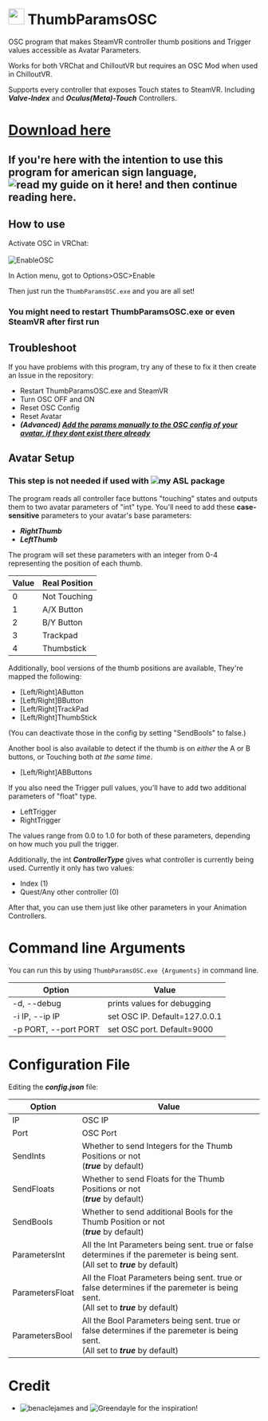 # <img src="https://github.com/I5UCC/VRCThumbParamsOSC/blob/468e25fb16f03daac756d693656c784094518efb/src/icon.ico" width="32" height="32"> ThumbParamsOSC
OSC program that makes SteamVR controller thumb positions and Trigger values accessible as Avatar Parameters.

Works for both VRChat and ChilloutVR but requires an OSC Mod when used in ChilloutVR.

Supports every controller that exposes Touch states to SteamVR. Including ***Valve-Index*** and ***Oculus(Meta)-Touch*** Controllers.

# [Download here](https://github.com/I5UCC/VRCThumbParamsOSC/releases/download/v.0.3.2/ThumbParamsOSC_Windows_v0.3.2.zip)

## If you're here with the intention to use this program for american sign language, ![read my guide on it here!](https://github.com/I5UCC/VRC-ASL_Gestures) and then continue reading here.

## How to use

Activate OSC in VRChat: <br/><br/>
![EnableOSC](https://user-images.githubusercontent.com/43730681/172059335-db3fd6f9-86ae-4f6a-9542-2a74f47ff826.gif)

In Action menu, got to Options>OSC>Enable <br/>

Then just run the ```ThumbParamsOSC.exe``` and you are all set! <br/>
### You might need to restart ThumbParamsOSC.exe or even SteamVR after first run

## Troubleshoot

If you have problems with this program, try any of these to fix it then create an Issue in the repository:
- Restart ThumbParamsOSC.exe and SteamVR
- Turn OSC OFF and ON
- Reset OSC Config
- Reset Avatar
- ***(Advanced) [Add the params manually to the OSC config of your avatar, if they dont exist there already](https://docs.vrchat.com/docs/osc-avatar-parameters)***

## Avatar Setup

### This step is not needed if used with ![my ASL package](https://github.com/I5UCC/VRC-ASL_Gestures)

The program reads all controller face buttons "touching" states and outputs them to two avatar parameters of "int" type.
You'll need to add these **case-sensitive** parameters to your avatar's base parameters:

- ***RightThumb***
- ***LeftThumb***

The program will set these parameters with an integer from 0-4 representing the position of each thumb.

| Value | Real Position |
| ----- | ------------- |
| 0     | Not Touching  |
| 1     | A/X Button      |
| 2     | B/Y Button      |
| 3     | Trackpad      |
| 4     | Thumbstick    |

Additionally, bool versions of the thumb positions are available, They're mapped the following:

- \[Left/Right]AButton
- \[Left/Right]BButton
- \[Left/Right]TrackPad
- \[Left/Right]ThumbStick

(You can deactivate those in the config by setting "SendBools" to false.)

Another bool is also available to detect if the thumb is on *either* the A or B buttons, or Touching both *at the same time*.

- \[Left/Right]ABButtons

If you also need the Trigger pull values, you'll have to add two additional parameters of "float" type.

- LeftTrigger
- RightTrigger

The values range from 0.0 to 1.0 for both of these parameters, depending on how much you pull the trigger.

Additionally, the int ***ControllerType*** gives what controller is currently being used. Currently it only has two values:
- Index (1)
- Quest/Any other controller (0)

After that, you can use them just like other parameters in your Animation Controllers.

# Command line Arguments
You can run this by using ```ThumbParamsOSC.exe {Arguments}``` in command line.

| Option | Value |
| ----- | ------------- |
| -d, --debug     | prints values for debugging |
| -i IP, --ip IP    | set OSC IP. Default=127.0.0.1  |
| -p PORT, --port PORT    | set OSC port. Default=9000      |

# Configuration File

Editing the ***config.json*** file:

| Option | Value |
| ----- | ------------- |
| IP | OSC IP |
| Port | OSC Port |
| SendInts | Whether to send Integers for the Thumb Positions or not <br>(***true*** by default) |
| SendFloats | Whether to send Floats for the Thumb Positions or not <br>(***true*** by default) |
| SendBools | Whether to send additional Bools for the Thumb Position or not <br>(***true*** by default) |
| ParametersInt | All the Int Parameters being sent. true or false determines if the paremeter is being sent. <br>(All set to ***true*** by default) |
| ParametersFloat | All the Float Parameters being sent. true or false determines if the paremeter is being sent. <br>(All set to ***true*** by default) |
| ParametersBool | All the Bool Parameters being sent. true or false determines if the paremeter is being sent. <br>(All set to ***true*** by default) |


# Credit
- ![benaclejames](https://github.com/benaclejames) and ![Greendayle](https://github.com/Greendayle) for the inspiration!

